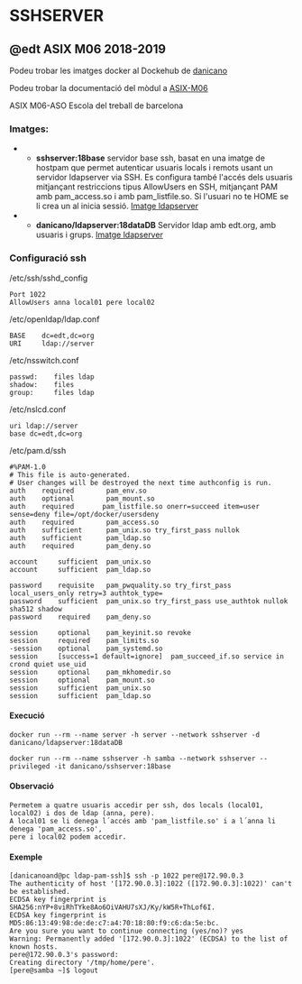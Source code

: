 
# SSHSERVER

## @edt ASIX M06 2018-2019

Podeu trobar les imatges docker al Dockehub de [danicano](https://hub.docker.com/u/danicano)

Podeu trobar la documentació del mòdul a [ASIX-M06](https://sites.google.com/site/asixm06edt/)


ASIX M06-ASO Escola del treball de barcelona

### Imatges:

* * **sshserver:18base** servidor base ssh, basat en una imatge de hostpam que permet autenticar usuaris locals i remots usant un servidor ldapserver via SSH. Es configura també l'accés dels usuaris mitjançant restriccions tipus AllowUsers en SSH, mitjançant PAM amb pam_access.so i amb pam_listfile.so. Si l'usuari no te HOME se li crea un al inicia sessió. [Imatge ldapserver](https://hub.docker.com/r/danicano/sshserver)

* * **danicano/ldapserver:18dataDB** Servidor ldap amb edt.org, amb usuaris i grups. [Imatge ldapserver](https://hub.docker.com/r/danicano/ldapserver)


### Configuració ssh

/etc/ssh/sshd_config
```
Port 1022
AllowUsers anna local01 pere local02
```

/etc/openldap/ldap.conf
```
BASE	dc=edt,dc=org
URI		ldap://server
```

/etc/nsswitch.conf
```
passwd:    files ldap
shadow:    files 
group:     files ldap
```

/etc/nslcd.conf
```
uri ldap://server
base dc=edt,dc=org
```

/etc/pam.d/ssh
```
#%PAM-1.0
# This file is auto-generated.
# User changes will be destroyed the next time authconfig is run.
auth    required        pam_env.so
auth    optional        pam_mount.so
auth    required       pam_listfile.so onerr=succeed item=user sense=deny file=/opt/docker/usersdeny
auth    required        pam_access.so
auth    sufficient      pam_unix.so try_first_pass nullok
auth    sufficient      pam_ldap.so
auth    required        pam_deny.so

account		sufficient	pam_unix.so
account		sufficient	pam_ldap.so

password	requisite	pam_pwquality.so try_first_pass local_users_only retry=3 authtok_type=
password	sufficient	pam_unix.so try_first_pass use_authtok nullok sha512 shadow
password	required	pam_deny.so

session		optional	pam_keyinit.so revoke
session		required	pam_limits.so
-session	optional	pam_systemd.so
session		[success=1 default=ignore]	pam_succeed_if.so service in crond quiet use_uid
session		optional	pam_mkhomedir.so 	
session		optional	pam_mount.so
session		sufficient	pam_unix.so
session		sufficient	pam_ldap.so
```


#### Execució

```
docker run --rm --name server -h server --network sshserver -d danicano/ldapserver:18dataDB

docker run --rm --name sshserver -h samba --network sshserver --privileged -it danicano/sshserver:18base
```

#### Observació

```
Permetem a quatre usuaris accedir per ssh, dos locals (local01, local02) i dos de ldap (anna, pere).
A local01 se li denega l´accés amb 'pam_listfile.so' i a l´anna li denega 'pam_access.so',
pere i local02 podem accedir.
```


#### Exemple
```
[danicanoand@pc ldap-pam-ssh]$ ssh -p 1022 pere@172.90.0.3
The authenticity of host '[172.90.0.3]:1022 ([172.90.0.3]:1022)' can't be established.
ECDSA key fingerprint is SHA256:nYP+8viRhTYke8Ao6OiVAHU7sXJ/Ky/kW5R+ThLof6I.
ECDSA key fingerprint is MD5:86:13:49:98:de:de:c7:a4:70:18:80:f9:c6:da:5e:bc.
Are you sure you want to continue connecting (yes/no)? yes
Warning: Permanently added '[172.90.0.3]:1022' (ECDSA) to the list of known hosts.
pere@172.90.0.3's password: 
Creating directory '/tmp/home/pere'.
[pere@samba ~]$ logout
```


